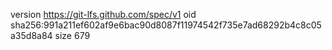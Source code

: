 version https://git-lfs.github.com/spec/v1
oid sha256:991a211ef602af9e6bac90d8087f11974542f735e7ad68292b4c8c05a35d8a84
size 679
